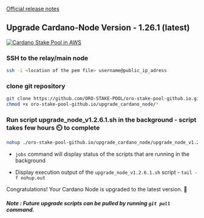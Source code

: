 [Official release notes](https://github.com/input-output-hk/cardano-node/releases/)

## Upgrade Cardano-Node Version - 1.26.1 (latest)

[![Cardano Stake Pool in AWS](http://www.oroops.com.s3-website-us-east-1.amazonaws.com/assets/images/upgrade_node.png)](https://youtu.be/9Y6ZRZB4s_o)

### SSH to the relay/main node

```bash
ssh -i <location of the pem file> username@public_ip_adress
```

### clone git repository
```bash
git clone https://github.com/ORO-STAKE-POOL/oro-stake-pool-github.io.git
chmod +x oro-stake-pool-github.io/upgrade_cardano_node/*
```

### Run script upgrade_node_v1.2.6.1.sh in the background - script takes few hours :timer_clock: to complete
```bash
nohup ./oro-stake-pool-github.io/upgrade_cardano_node/upgrade_node_v1.2.6.1.sh &
```
* `jobs` command will display status of the scripts that are running in the background 

* Display execution output of the `upgrade_node_v1.2.6.1.sh` script -  `tail -f nohup.out`

Congratulations! Your Cardano Node is upgraded to the latest version. :partying_face:

##### Note : Future upgrade scripts can be pulled by running `git pull` command.